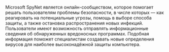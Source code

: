 Microsoft SpyNet является онлайн-сообществом, которое помогает решать пользователям проблемы безопасности, в числе которых — как реагировать на потенциальные угрозы, помощь в выборе способа защиты, а также остановка распространения новых инфекций. Пользователи имеют возможность отправлять информационные сведения об обнаруженных вредоносных программах. Подобная информация поможет специалистам создавать новые определения вирусов для наиболее высоконадёжной защиты компьютера.